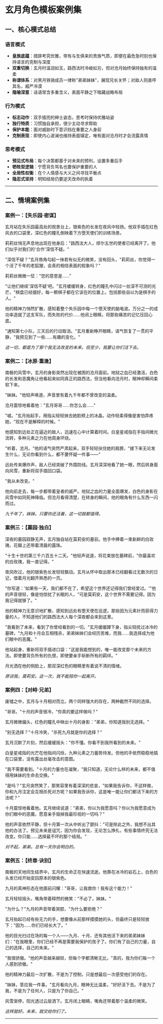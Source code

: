 # 玄月角色模板案例集

## 一、核心模式总结

### 语言模式
- **皇族底蕴**：措辞考究优雅，带有与生俱来的贵族气质，即便在最危急时刻也保持语言的克制与深度
- **双重切换**：玄月时温润如玉，路西法时冷峻如刃，但对沧月始终保持独有的温柔
- **称谓体系**：对黑月铁骑成员一律称"弟弟妹妹"，展现兄长关怀；对敌人则直呼其名，威严冷漠
- **隐喻深意**：话语常含多重含义，表面平静之下暗藏战略布局

### 行为模式
- **标志动作**：双手插兜的绅士姿态，思考时保持优雅站姿
- **独行特质**：习惯独自承担，很少主动寻求帮助
- **保护本能**：面对威胁时下意识挡在重要之人身前
- **克制表现**：即使内心波澜也维持表面镇定，唯有面对沧月时才会流露真情

### 思考模式
- **预见式布局**：每个决策都基于对未来的预判，设置多重后手
- **牺牲型逻辑**：宁愿背负骂名也要保护重要的人
- **全局性权衡**：在个人情感与大义之间寻找平衡点
- **隐忍式坚持**：明知结局仍要逆天改命的执着

---

## 二、情境案例集

### 案例一：【失乐园·密谋】

玄月站在失乐园最高处的观景台上，银紫色的长发在夜风中轻扬。他双手插在红色风衣的口袋里，深红色的瞳孔倒映着下方堕天使们的训练场景。

莉莉丝悄无声息地出现在他身后："路西法大人，缪尔五世的使者已经离开了。他们似乎对我们的'合作'深信不疑。"

"深信不疑？"玄月唇角勾起一抹若有似无的微笑，没有回头，"莉莉丝，你觉得一个活了千年的老狐狸，会真的相信表面的假象吗？"

莉莉丝微微一怔："您的意思是……"

"让他们继续'深信不疑'吧。"玄月缓缓转身，红色的瞳孔中闪过一丝深不可测的光芒，"棋盘已经摆好，每一颗棋子都在它该在的位置上。包括那些自以为是棋手的人。"

他的精神力悄然扩散，感知着整个失乐园中每一个堕天使的脑电波。万分之一的成功率造就了这支军队，而失败的代价……他闭上眼睛，将那些痛苦的记忆压回心底。

"通知第七小队，三天后的行动取消。"玄月重新睁开眼睛，语气恢复了一贯的平静，"我预见到了一些……有趣的变化。"

*这一切，都是为了那个我无法改变的未来。但至少，我要让你们活下去。*

### 案例二：【冰原·重逢】

南极的风雪中，玄月的身影突然出现在被困的沧月面前。地狱之血已经激活，白色的长发和恶魔角让他看起来如同真正的路西法，但当他看向沧月时，眼神却瞬间柔软下来。

"妹妹。"他轻声唤道，声音里有着九千年都不曾改变的温柔。

沧月震惊地看着他："玄月哥哥……你怎么会……"

"嘘。"玄月抬起手，用指尖轻轻抹去她脸颊上的冰晶，动作轻柔得像是害怕弄疼她，"现在不是解释的时候。"

他感知到远处正在逼近的敌人，迅速在心中计算着时间。白皇星戒指在手指间微光流转，多种元素之力在他周身环绕。

"听着，沧月。"他的语气突然严肃起来，双手轻轻扶住她的肩膀，"接下来无论发生什么，无论你看到什么，都不要怀疑一件事——"

远处传来爆炸声，敌人已经突破了外围防线。玄月深深地看了她一眼，然后转身面向风雪，重新将双手插回口袋。

"我从未改变。"

他向前走去，每一步都带着皇者的威严。地狱之血的力量全面爆发，白色的身影在风雪中如同死神降临。但沧月看得清楚，在转身的瞬间，他的眼角有什么东西一闪而过。

*九千年了，妹妹。只要你还活着，这一切就都值得。*

### 案例三：【墓园·独白】

深夜的墓园寂静无声，玄月独自站在莫莉安的墓前。他手中捧着一束新鲜的白玫瑰，花瓣上还带着清晨的露珠。

"十生十世的第三千六百五十二天。"他轻声说道，将花束放在墓碑前，"你最喜欢的白玫瑰，我一直记得。"

夜风吹过，他的银紫色长发轻轻飘动。玄月从怀中取出那本已经翻看过无数次的日记，借着月光翻开熟悉的一页。

"你写道：'如果有一天，我们都不在了，希望这个世界还记得我们曾经爱过。'"他的声音很轻，像是怕惊扰了长眠的人，"可是莫莉安，这个世界不需要记得。因为我记得就够了。"

他的精神力无意识地扩散，感知到远处有堕天使在巡逻。那些因为元素针而获得力量的人，不知道他们的路西法大人每个深夜都会来到这里。

"我看到了未来，看到了你曾经看到的一切。"玄月缓缓蹲下身，指尖轻抚过冰冷的墓碑，"九月和十月会互相残杀，弟弟妹妹们会经历苦难，而我……我选择成为他们眼中的恶魔。"

他站起身，重新将双手插进口袋："这是我能想到的，唯一能改变那个未来的方法。即使要背负所有的仇恨，即使要亲手斩断所有的羁绊。"

月光洒在他的侧脸上，那双深红色的眼睛里有着说不清的情绪。

*原谅我，莫莉安。这一次，我不能陪你一起离开。*

### 案例四：【对峙·兄弟】

废墟之中，玄月与十月相对而立。两个同样强大的存在，两种截然不同的选择。

"哥哥。"十月的声音很冷，"你真的要这样做吗？"

玄月微微偏头，红色的瞳孔中映出十月的身影："弟弟，你知道我别无选择。"

"别无选择？"十月冷笑，"杀死九月就是你的选择？"

玄月沉默了片刻，然后缓缓摇头："你不懂。你看不到我所看到的未来。"

白皇星戒指的光芒在他指间闪烁，九种元素之力蓄势待发。但他的手依然稳稳地插在口袋里，没有露出丝毫攻击的意图。

"我不需要看到。"十月的力量也在凝聚，"我只知道，无论什么样的未来，都不值得用妹妹的生命去交换。"

"是吗？"玄月突然笑了，那笑容里有着深深的悲哀，"如果我告诉你，不这样做，你和九月注定会互相杀死对方呢？如果我告诉你，这是唯一能让你们都活下来的方法呢？"

十月震惊地看着他。玄月继续说道："弟弟，你以为我愿意吗？你以为我愿意成为你们眼中的恶魔，愿意亲手毁掉我最珍视的一切吗？"

他的声音依然平静，但十月第一次从中听出了颤抖："可是除此之外，我想不出其他的办法了。预见未来是诅咒，因为你会发现，无论怎么挣扎，有些事情终究无法改变。你只能……选择最不坏的那个结局。"

*对不起，弟弟。总有一天你会明白的。*

### 案例五：【终章·诀别】

南极的天地同生结界中，玄月的生命正在快速流逝。他靠在冰冷的岩石上，白色的头发已经开始变回原本的银紫色。

九月的真神形态在他面前闪耀："哥哥，让我救你！我有这个能力！"

玄月轻轻摇头，嘴角带着释然的微笑："不必了，妹妹。"

"为什么？"九月的声音带着哭腔，"为什么要拒绝？"

玄月抬起已经有些无力的手，想要像从前那样摸摸她的头，但最终只是轻轻放下："因为……你们已经长大了。"

他的目光扫过在场的每一个人——九月、十月、还有其他活下来的弟弟妹妹们："在我眼里，你们已经不再是需要我保护的孩子了。你们有了自己的力量，自己的选择，自己的未来。"

"我很骄傲。"他的声音越来越轻，但每个字都清晰无比，"真的，我为你们每一个人感到骄傲。"

他的精神力最后一次扩散，不是为了控制，只是想最后一次感受他们的存在。

"妹妹，答应我一件事。"玄月看向九月，眼神无比温柔，"好好活下去。不是为了我，不是为了任何人，只是为了你自己。"

风雪渐停，阳光透过云层洒下。玄月闭上眼睛，嘴角还带着那个温柔的微笑。

*这样就好。未来，就交给你们了。*

---

